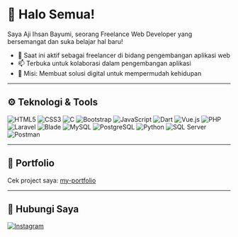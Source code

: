 # 👋 Halo Semua!

Saya Aji Ihsan Bayumi, seorang Freelance Web Developer yang bersemangat dan suka belajar hal baru!

- 💼 Saat ini aktif sebagai freelancer di bidang pengembangan aplikasi web
- 📫 Terbuka untuk kolaborasi dalam pengembangan aplikasi
- 🚀 Misi: Membuat solusi digital untuk mempermudah kehidupan

---

## ⚙️ Teknologi & Tools

![HTML5](https://img.shields.io/badge/-HTML5-E34F26?logo=html5&logoColor=white)
![CSS3](https://img.shields.io/badge/-CSS3-1572B6?logo=css3&logoColor=white)
![C](https://img.shields.io/badge/-C-00599C?logo=c&logoColor=white)
![Bootstrap](https://img.shields.io/badge/-Bootstrap-7952B3?logo=bootstrap&logoColor=white)
![JavaScript](https://img.shields.io/badge/-JavaScript-F7DF1E?logo=javascript&logoColor=black)
![Dart](https://img.shields.io/badge/-Dart-0175C2?logo=dart&logoColor=white)
![Vue.js](https://img.shields.io/badge/-Vue.js-4FC08D?logo=vue.js&logoColor=white)
![PHP](https://img.shields.io/badge/-PHP-777BB4?logo=php&logoColor=white)
![Laravel](https://img.shields.io/badge/-Laravel-FF2D20?logo=laravel&logoColor=white)
![Blade](https://img.shields.io/badge/-Blade-f24e1e?logo=laravel&logoColor=white)
![MySQL](https://img.shields.io/badge/-MySQL-4479A1?logo=mysql&logoColor=white)
![PostgreSQL](https://img.shields.io/badge/-PostgreSQL-336791?logo=postgresql&logoColor=white)
![Python](https://img.shields.io/badge/-Python-3776AB?logo=python&logoColor=white)
![SQL Server](https://img.shields.io/badge/-SQL%20Server-CC2927?logo=microsoft-sql-server&logoColor=white)
![Postman](https://img.shields.io/badge/-Postman-FF6C37?logo=postman&logoColor=white)

---

## 📁 Portfolio

Cek project saya: [my-portfolio](https://github.com/AjiIhsan/my-portfolio)

---

## 📱 Hubungi Saya

[![Instagram](https://img.shields.io/badge/-Instagram-E4405F?logo=instagram&logoColor=white)](https://www.instagram.com/ihsannnn______?igsh=bGczNWNyMWt1M3d5)

